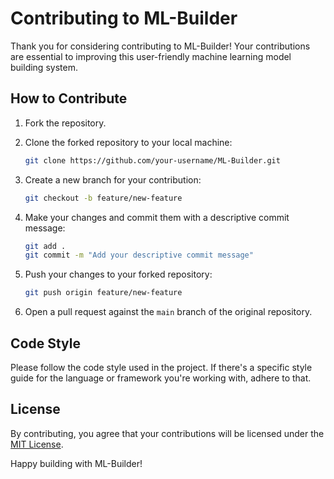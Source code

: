 # Contributing to ML-Builder

Thank you for considering contributing to ML-Builder! Your contributions are essential to improving this user-friendly machine learning model building system.

## How to Contribute

1. Fork the repository.

2. Clone the forked repository to your local machine:

   ```bash
   git clone https://github.com/your-username/ML-Builder.git
   ```

3. Create a new branch for your contribution:

   ```bash
   git checkout -b feature/new-feature
   ```

4. Make your changes and commit them with a descriptive commit message:

   ```bash
   git add .
   git commit -m "Add your descriptive commit message"
   ```

5. Push your changes to your forked repository:

   ```bash
   git push origin feature/new-feature
   ```

6. Open a pull request against the `main` branch of the original repository.

## Code Style

Please follow the code style used in the project. If there's a specific style guide for the language or framework you're working with, adhere to that.

## License

By contributing, you agree that your contributions will be licensed under the [MIT License](LICENSE).

Happy building with ML-Builder!
